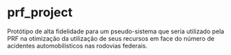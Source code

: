 # prf_project
Protótipo de alta fidelidade para um pseudo-sistema que seria utilizado pela PRF na otimização da utilização de seus recursos em face do número de acidentes automobilísticos nas rodovias federais.
